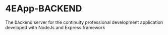 # 4EApp-BACKEND
The backend server for the continuity professional development application developed with NodeJs and Express framework
